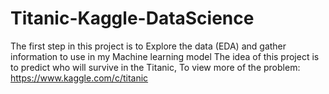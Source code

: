 # Titanic-Kaggle-DataScience
The first step in this project is to Explore the data (EDA) and gather information to use in my Machine learning model
The idea of this project is to predict who will survive in the Titanic, To view more of the problem: https://www.kaggle.com/c/titanic 
